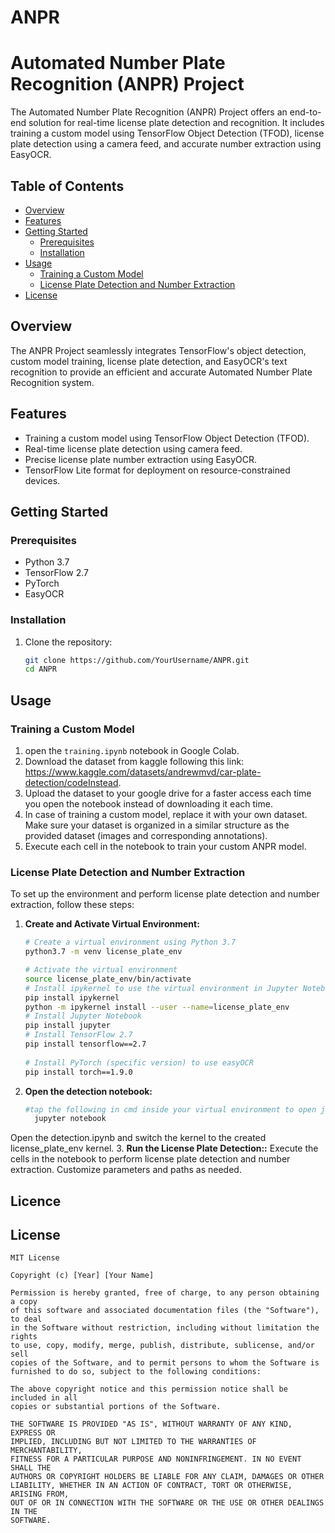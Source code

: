 # ANPR
# Automated Number Plate Recognition (ANPR) Project



The Automated Number Plate Recognition (ANPR) Project offers an end-to-end solution for real-time license plate detection and recognition. It includes training a custom model using TensorFlow Object Detection (TFOD), license plate detection using a camera feed, and accurate number extraction using EasyOCR.

## Table of Contents

- [Overview](#overview)
- [Features](#features)
- [Getting Started](#getting-started)
  - [Prerequisites](#prerequisites)
  - [Installation](#installation)
- [Usage](#usage)
  - [Training a Custom Model](#training-a-custom-model)
  - [License Plate Detection and Number Extraction](#license-plate-detection-and-number-extraction)
- [License](#license)


## Overview

The ANPR Project seamlessly integrates TensorFlow's object detection, custom model training, license plate detection, and EasyOCR's text recognition to provide an efficient and accurate Automated Number Plate Recognition system.

## Features

- Training a custom model using TensorFlow Object Detection (TFOD).
- Real-time license plate detection using camera feed.
- Precise license plate number extraction using EasyOCR.
- TensorFlow Lite format for deployment on resource-constrained devices.

## Getting Started

### Prerequisites

- Python 3.7
- TensorFlow 2.7
- PyTorch
- EasyOCR


### Installation

1. Clone the repository:
   ```bash
   git clone https://github.com/YourUsername/ANPR.git
   cd ANPR

## Usage

### Training a Custom Model
1.  open the `training.ipynb` notebook in Google Colab.
2. Download the dataset from kaggle following this link: https://www.kaggle.com/datasets/andrewmvd/car-plate-detection/codeInstead.
3. Upload the dataset to your google drive for a faster access each time you open the notebook instead of downloading it each time.
4. In case of training a custom model, replace it with your own dataset. Make sure your dataset is organized in a similar structure as the provided dataset (images and corresponding annotations).
5. Execute each cell in the notebook to train your custom ANPR model. 



### License Plate Detection and Number Extraction
To set up the environment and perform license plate detection and number extraction, follow these steps:

1. **Create and Activate Virtual Environment:**

   ```bash
   # Create a virtual environment using Python 3.7
   python3.7 -m venv license_plate_env
   
   # Activate the virtual environment
   source license_plate_env/bin/activate
   # Install ipykernel to use the virtual environment in Jupyter Notebook
   pip install ipykernel
   python -m ipykernel install --user --name=license_plate_env
   # Install Jupyter Notebook
   pip install jupyter
   # Install TensorFlow 2.7
   pip install tensorflow==2.7
  
   # Install PyTorch (specific version) to use easyOCR
   pip install torch==1.9.0
    ```
 2. **Open the detection notebook:**
     ```bash
     #tap the following in cmd inside your virtual environment to open jupyter notebook
       jupyter notebook
Open the detection.ipynb and switch the kernel to the created license_plate_env kernel. 
3. **Run the License Plate Detection::**
Execute the cells in the notebook to perform license plate detection and number extraction. Customize parameters and paths as needed.
## Licence
## License

```plaintext
MIT License

Copyright (c) [Year] [Your Name]

Permission is hereby granted, free of charge, to any person obtaining a copy
of this software and associated documentation files (the "Software"), to deal
in the Software without restriction, including without limitation the rights
to use, copy, modify, merge, publish, distribute, sublicense, and/or sell
copies of the Software, and to permit persons to whom the Software is
furnished to do so, subject to the following conditions:

The above copyright notice and this permission notice shall be included in all
copies or substantial portions of the Software.

THE SOFTWARE IS PROVIDED "AS IS", WITHOUT WARRANTY OF ANY KIND, EXPRESS OR
IMPLIED, INCLUDING BUT NOT LIMITED TO THE WARRANTIES OF MERCHANTABILITY,
FITNESS FOR A PARTICULAR PURPOSE AND NONINFRINGEMENT. IN NO EVENT SHALL THE
AUTHORS OR COPYRIGHT HOLDERS BE LIABLE FOR ANY CLAIM, DAMAGES OR OTHER
LIABILITY, WHETHER IN AN ACTION OF CONTRACT, TORT OR OTHERWISE, ARISING FROM,
OUT OF OR IN CONNECTION WITH THE SOFTWARE OR THE USE OR OTHER DEALINGS IN THE
SOFTWARE.
